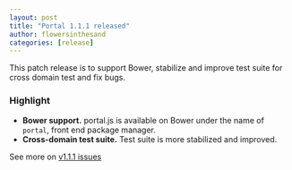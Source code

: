 ```yaml
---
layout: post
title: "Portal 1.1.1 released"
author: flowersinthesand
categories: [release]
---
```


This patch release is to support Bower, stabilize and improve test suite for cross domain test and fix bugs.

### Highlight

* **Bower support.** portal.js is available on Bower under the name of `portal`, front end package manager.
* **Cross-domain test suite.** Test suite is more stabilized and improved.

See more on [v1.1.1 issues](https://github.com/flowersinthesand/portal/issues?milestone=16&page=1&state=closed)
